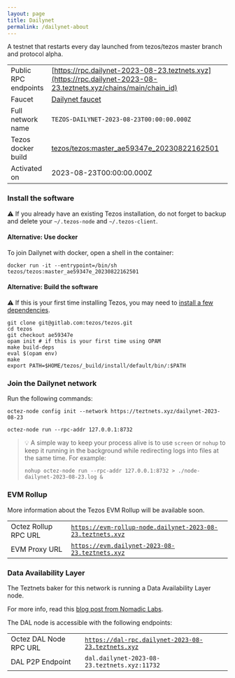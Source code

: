 ```yaml
---
layout: page
title: Dailynet
permalink: /dailynet-about
---
```


A testnet that restarts every day launched from tezos/tezos master branch and protocol alpha.

| | |
|-------|---------------------|
| Public RPC endpoints | [https://rpc.dailynet-2023-08-23.teztnets.xyz](https://rpc.dailynet-2023-08-23.teztnets.xyz/chains/main/chain_id)<br/> |
| Faucet | [Dailynet faucet](https://faucet.dailynet-2023-08-23.teztnets.xyz) |
| Full network name | `TEZOS-DAILYNET-2023-08-23T00:00:00.000Z` |
| Tezos docker build | [tezos/tezos:master_ae59347e_20230822162501](https://hub.docker.com/r/tezos/tezos/tags?page=1&ordering=last_updated&name=master_ae59347e_20230822162501) |
| Activated on | 2023-08-23T00:00:00.000Z |





### Install the software

⚠️  If you already have an existing Tezos installation, do not forget to backup and delete your `~/.tezos-node` and `~/.tezos-client`.



#### Alternative: Use docker

To join Dailynet with docker, open a shell in the container:

```
docker run -it --entrypoint=/bin/sh tezos/tezos:master_ae59347e_20230822162501
```

#### Alternative: Build the software

⚠️  If this is your first time installing Tezos, you may need to [install a few dependencies](https://tezos.gitlab.io/introduction/howtoget.html#setting-up-the-development-environment-from-scratch).

```
git clone git@gitlab.com:tezos/tezos.git
cd tezos
git checkout ae59347e
opam init # if this is your first time using OPAM
make build-deps
eval $(opam env)
make
export PATH=$HOME/tezos/_build/install/default/bin/:$PATH
```

### Join the Dailynet network

Run the following commands:

```
octez-node config init --network https://teztnets.xyz/dailynet-2023-08-23

octez-node run --rpc-addr 127.0.0.1:8732
```

> 💡 A simple way to keep your process alive is to use `screen` or `nohup` to keep it running in the background while redirecting logs into files at the same time. For example:
>
> ```bash=13
> nohup octez-node run --rpc-addr 127.0.0.1:8732 > ./node-dailynet-2023-08-23.log &
> ```


### EVM Rollup

More information about the Tezos EVM Rollup will be available soon.

| | |
|-------|---------------------|
| Octez Rollup RPC URL | [`https://evm-rollup-node.dailynet-2023-08-23.teztnets.xyz`](https://evm-rollup-node.dailynet-2023-08-23.teztnets.xyz/global/block/head) |
| EVM Proxy URL | [`https://evm.dailynet-2023-08-23.teztnets.xyz`](https://evm.dailynet-2023-08-23.teztnets.xyz) |




### Data Availability Layer

The Teztnets baker for this network is running a Data Availability Layer node.

For more info, read this [blog post from Nomadic Labs](https://research-development.nomadic-labs.com/data-availability-layer-tezos.html).

The DAL node is accessible with the following endpoints:

| | |
|-------|---------------------|
| Octez DAL Node RPC URL | [`https://dal-rpc.dailynet-2023-08-23.teztnets.xyz`](https://dal-rpc.dailynet-2023-08-23.teztnets.xyz) |
| DAL P2P Endpoint | `dal.dailynet-2023-08-23.teztnets.xyz:11732` |




